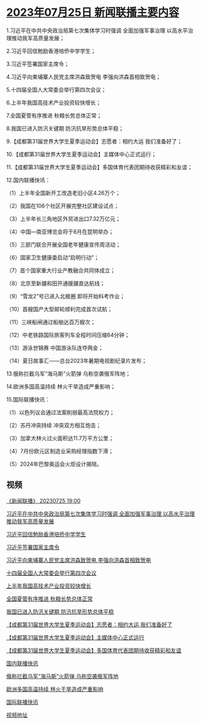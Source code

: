 # [2023年07月25日 新闻联播主要内容](https://tv.cctv.com/lm/xwlb/day/20230725.shtml)

1.习近平在中共中央政治局第七次集体学习时强调 全面加强军事治理 以高水平治理推动我军高质量发展；

2.习近平回信勉励香港培侨中学学生；

3.习近平签署国家主席令；

4.习近平向柬埔寨人民党主席洪森致贺电 李强向洪森首相致贺电；

5.十四届全国人大常委会举行第四次会议；

6.上半年我国高技术产业投资较快增长；

7.全国夏管有序推进 秋粮长势总体正常；

8.我国已进入防汛关键期 防汛抗旱形势总体平稳；

9.【成都第31届世界大学生夏季运动会】志愿者：相约大运 我们准备好了；

10.【成都第31届世界大学生夏季运动会】主媒体中心正式运行；

11.【成都第31届世界大学生夏季运动会】多国体育代表团期待收获精彩和友谊；

12.国内联播快讯：

（1）上半年全国新开工改造老旧小区4.26万个；

（2）我国在106个社区开展完整社区建设试点；

（3）上半年长三角地区外贸进出口7.32万亿元；

（4）中国—南亚博览会将于8月在昆明举办；

（5）三部门联合开展全国老年健康宣传周活动；

（6）国家卫生健康委启动“启明行动”；

（7）首个国家重大行业产教融合共同体成立；

（8）北京至新疆和田开通援疆直达航线；

（9）“雪龙2”号已进入北极圈 即将开始科考作业；

（10）首艘国产大型邮轮顺利完成首次试航；

（11）三峡船闸通过船舶达百万艘次；

（12）中老铁路国际旅客列车全程时间压缩64分钟；

（13）游泳世锦赛 中国游泳队连夺两金；

（14）夏日故事汇——总台2023年暑期电视剧纪录片发布；

13.俄称拦截乌军“海马斯”火箭弹 乌称空袭俄军阵地；

14.欧洲多国高温持续 林火干旱造成严重影响；

15.国际联播快讯：

（1）以色列议会通过法案削弱最高法院权力；

（2）苏丹冲突持续 冲突双方相互炮击；

（3）加拿大林火过火面积达11.7万平方公里；

（4）7月份欧元区制造业采购经理指数下滑；

（5）2024年巴黎奥运会火炬设计揭晓。

## 视频

[《新闻联播》 20230725 19:00](https://tv.cctv.com/2023/07/25/VIDEMz0bjVkHtqhJ5mvoSgnf230725.shtml)

[习近平在中共中央政治局第七次集体学习时强调 全面加强军事治理 以高水平治理推动我军高质量发展](https://tv.cctv.com/2023/07/25/VIDEwGXOpZ6xUIkDRkSr5Idg230725.shtml)

[习近平回信勉励香港培侨中学学生](https://tv.cctv.com/2023/07/25/VIDE8BT8q1SMYlVYfHRLwnXW230725.shtml)

[习近平签署国家主席令](https://tv.cctv.com/2023/07/25/VIDEJPqpaoSz5599Vo5oynNH230725.shtml)

[习近平向柬埔寨人民党主席洪森致贺电 李强向洪森首相致贺电](https://tv.cctv.com/2023/07/25/VIDEPqqge7xYGbDD0g2HoN9V230725.shtml)

[十四届全国人大常委会举行第四次会议](https://tv.cctv.com/2023/07/25/VIDEANPxuzizDhhvsG59lA33230725.shtml)

[上半年我国高技术产业投资较快增长](https://tv.cctv.com/2023/07/25/VIDE6yknjy1zUWoEaqyBZzKG230725.shtml)

[全国夏管有序推进 秋粮长势总体正常](https://tv.cctv.com/2023/07/25/VIDEDpntpPGpJTb2ovtXaTtq230725.shtml)

[我国已进入防汛关键期 防汛抗旱形势总体平稳](https://tv.cctv.com/2023/07/25/VIDEJIXdurf4hWCN47oNhIvO230725.shtml)

[【成都第31届世界大学生夏季运动会】志愿者：相约大运 我们准备好了](https://tv.cctv.com/2023/07/25/VIDE3kWhOapAVE70NH3HilrR230725.shtml)

[【成都第31届世界大学生夏季运动会】主媒体中心正式运行](https://tv.cctv.com/2023/07/25/VIDED3dzOgXZwk97fFLAqPxO230725.shtml)

[【成都第31届世界大学生夏季运动会】多国体育代表团期待收获精彩和友谊](https://tv.cctv.com/2023/07/25/VIDEn15WlfOBBSCT8StfiakT230725.shtml)

[国内联播快讯](https://tv.cctv.com/2023/07/25/VIDEPH4iydxQ0IckXN2Lhb2b230725.shtml)

[俄称拦截乌军“海马斯”火箭弹 乌称空袭俄军阵地](https://tv.cctv.com/2023/07/25/VIDEymVFmE6X9fPOgSSWoxEB230725.shtml)

[欧洲多国高温持续 林火干旱造成严重影响](https://tv.cctv.com/2023/07/25/VIDEhaN0mfJtLHf0KuARgbVz230725.shtml)

[国际联播快讯](https://tv.cctv.com/2023/07/25/VIDE9fGEv0iBBJpl9f0lohu8230725.shtml)

[视频地址](https://tv.cctv.com/lm/xwlb/day/20230725.shtml) 

